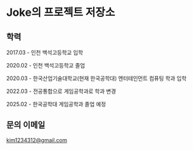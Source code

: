 <!--
## Hi there 👋
**joke3829/joke3829** is a ✨ _special_ ✨ repository because its `README.md` (this file) appears on your GitHub profile.

Here are some ideas to get you started:

- 🔭 I’m currently working on ...
- 🌱 I’m currently learning ...
- 👯 I’m looking to collaborate on ...
- 🤔 I’m looking for help with ...
- 💬 Ask me about ...
- 📫 How to reach me: ...
- 😄 Pronouns: ...
- ⚡ Fun fact: ...
-->
# Joke의 프로젝트 저장소

## 학력
2017.03 - 인천 백석고등학교 입학

2020.02 - 인천 백석고등학교 졸업

2020.03 - 한국산업기술대학교(현재 한국공학대) 엔터테인먼트 컴퓨팅 학과 입학

2022.03 - 전공통합으로 게임공학과로 학과 변경

2025.02 - 한국공학대 게임공학과 졸업 예정
## 문의 이메일
kim1234312@gmail.com
